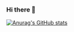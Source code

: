 ### Hi there 👋
[![Anurag's GitHub stats](https://github-readme-stats.vercel.app/api?username=mhashemi42)](https://github.com/anuraghazra/github-readme-stats)
<!--
**MHashemi42/mhashemi42** is a ✨ _special_ ✨ repository because its `README.md` (this file) appears on your GitHub profile.

Here are some ideas to get you started:

- 🔭 I’m currently working on ...
- 🌱 I’m currently learning ...
- 👯 I’m looking to collaborate on ...
- 🤔 I’m looking for help with ...
- 💬 Ask me about ...
- 📫 How to reach me: ...
- 😄 Pronouns: ...
- ⚡ Fun fact: ...
-->
